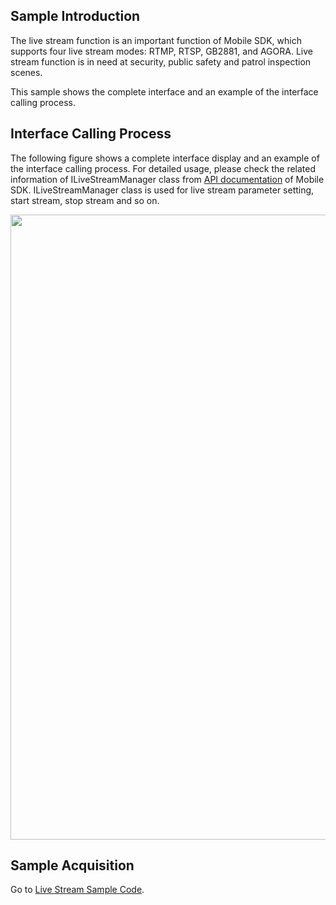 ## Sample Introduction
The live stream function is an important function of Mobile SDK, which supports four live stream modes: RTMP, RTSP, GB2881, and AGORA. Live stream function is in need at security, public safety and patrol inspection scenes.

This sample shows the complete interface and an example of the interface calling process.

## Interface Calling Process

The following figure shows a complete interface display and an example of the interface calling process. For detailed usage, please check the related information of ILiveStreamManager class from [API documentation](https://developer.dji.com/api-reference-v5/android-api/Components/IMediaDataCenter/ILiveStreamManager.html) of Mobile SDK. ILiveStreamManager class is used for live stream parameter setting, start stream, stop stream and so on.


<div align=center><img src="https://terra-1-g.djicdn.com/71a7d383e71a4fb8887a310eb746b47f/msdk/Documentation/V5.1/sample/live%20stream%20module%20en.png" width="1000" ></div>


## Sample Acquisition

Go to [Live Stream Sample Code](https://github.com/dji-sdk/Mobile-SDK-Android-V5/blob/dev-sdk-main/SampleCode-V5/android-sdk-v5-sample/module-common/src/main/java/dji/sampleV5/modulecommon/pages/LiveStreamFragment.kt).

